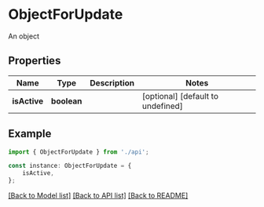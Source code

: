 # ObjectForUpdate

An object

## Properties

Name | Type | Description | Notes
------------ | ------------- | ------------- | -------------
**isActive** | **boolean** |  | [optional] [default to undefined]

## Example

```typescript
import { ObjectForUpdate } from './api';

const instance: ObjectForUpdate = {
    isActive,
};
```

[[Back to Model list]](../README.md#documentation-for-models) [[Back to API list]](../README.md#documentation-for-api-endpoints) [[Back to README]](../README.md)
